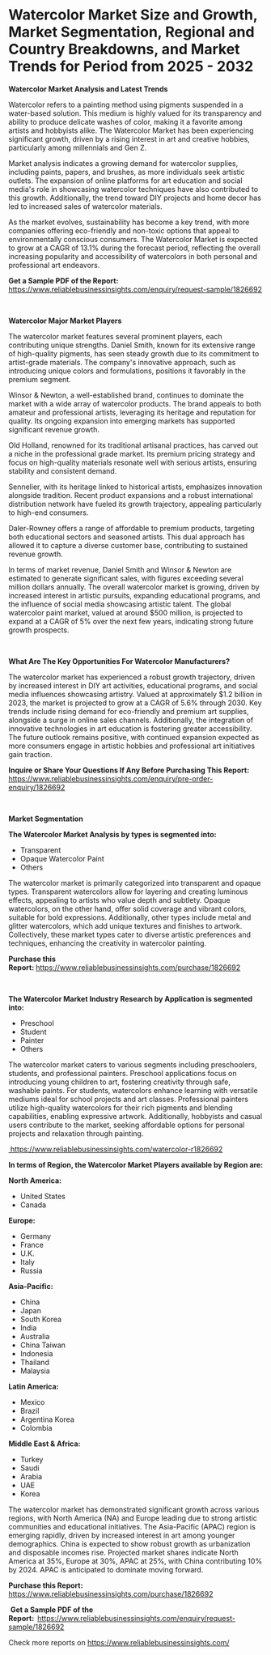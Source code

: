 <p><h1>Watercolor Market Size and Growth, Market Segmentation, Regional and Country Breakdowns, and Market Trends for Period from 2025 -  2032</h1></p><p><strong>Watercolor Market Analysis and Latest Trends</strong></p>
<p><p>Watercolor refers to a painting method using pigments suspended in a water-based solution. This medium is highly valued for its transparency and ability to produce delicate washes of color, making it a favorite among artists and hobbyists alike. The Watercolor Market has been experiencing significant growth, driven by a rising interest in art and creative hobbies, particularly among millennials and Gen Z. </p><p>Market analysis indicates a growing demand for watercolor supplies, including paints, papers, and brushes, as more individuals seek artistic outlets. The expansion of online platforms for art education and social media's role in showcasing watercolor techniques have also contributed to this growth. Additionally, the trend toward DIY projects and home decor has led to increased sales of watercolor materials. </p><p>As the market evolves, sustainability has become a key trend, with more companies offering eco-friendly and non-toxic options that appeal to environmentally conscious consumers. The Watercolor Market is expected to grow at a CAGR of 13.1% during the forecast period, reflecting the overall increasing popularity and accessibility of watercolors in both personal and professional art endeavors.</p></p>
<p><strong>Get a Sample PDF of the Report:&nbsp;</strong> <a href="https://www.reliablebusinessinsights.com/enquiry/request-sample/1826692?utm_campaign=2354&utm_medium=2&utm_source=Github&utm_content=ia&utm_term=07022025&utm_id=watercolor">https://www.reliablebusinessinsights.com/enquiry/request-sample/1826692</a></p>
<p>&nbsp;</p>
<p><strong>Watercolor Major Market Players</strong></p>
<p><p>The watercolor market features several prominent players, each contributing unique strengths. Daniel Smith, known for its extensive range of high-quality pigments, has seen steady growth due to its commitment to artist-grade materials. The company's innovative approach, such as introducing unique colors and formulations, positions it favorably in the premium segment.</p><p>Winsor & Newton, a well-established brand, continues to dominate the market with a wide array of watercolor products. The brand appeals to both amateur and professional artists, leveraging its heritage and reputation for quality. Its ongoing expansion into emerging markets has supported significant revenue growth.</p><p>Old Holland, renowned for its traditional artisanal practices, has carved out a niche in the professional grade market. Its premium pricing strategy and focus on high-quality materials resonate well with serious artists, ensuring stability and consistent demand.</p><p>Sennelier, with its heritage linked to historical artists, emphasizes innovation alongside tradition. Recent product expansions and a robust international distribution network have fueled its growth trajectory, appealing particularly to high-end consumers.</p><p>Daler-Rowney offers a range of affordable to premium products, targeting both educational sectors and seasoned artists. This dual approach has allowed it to capture a diverse customer base, contributing to sustained revenue growth.</p><p>In terms of market revenue, Daniel Smith and Winsor & Newton are estimated to generate significant sales, with figures exceeding several million dollars annually. The overall watercolor market is growing, driven by increased interest in artistic pursuits, expanding educational programs, and the influence of social media showcasing artistic talent. The global watercolor paint market, valued at around $500 million, is projected to expand at a CAGR of 5% over the next few years, indicating strong future growth prospects.</p></p>
<p>&nbsp;</p>
<p><strong>What Are The Key Opportunities For Watercolor Manufacturers?</strong></p>
<p><p>The watercolor market has experienced a robust growth trajectory, driven by increased interest in DIY art activities, educational programs, and social media influences showcasing artistry. Valued at approximately $1.2 billion in 2023, the market is projected to grow at a CAGR of 5.6% through 2030. Key trends include rising demand for eco-friendly and premium art supplies, alongside a surge in online sales channels. Additionally, the integration of innovative technologies in art education is fostering greater accessibility. The future outlook remains positive, with continued expansion expected as more consumers engage in artistic hobbies and professional art initiatives gain traction.</p></p>
<p><strong>Inquire or Share Your Questions If Any Before Purchasing This Report:</strong> <a href="https://www.reliablebusinessinsights.com/enquiry/pre-order-enquiry/1826692?utm_campaign=2354&utm_medium=2&utm_source=Github&utm_content=ia&utm_term=07022025&utm_id=watercolor">https://www.reliablebusinessinsights.com/enquiry/pre-order-enquiry/1826692</a></p>
<p>&nbsp;</p>
<p><strong>Market Segmentation</strong></p>
<p><strong>The Watercolor Market Analysis by types is segmented into:</strong></p>
<p><ul><li>Transparent</li><li>Opaque Watercolor Paint</li><li>Others</li></ul></p>
<p><p>The watercolor market is primarily categorized into transparent and opaque types. Transparent watercolors allow for layering and creating luminous effects, appealing to artists who value depth and subtlety. Opaque watercolors, on the other hand, offer solid coverage and vibrant colors, suitable for bold expressions. Additionally, other types include metal and glitter watercolors, which add unique textures and finishes to artwork. Collectively, these market types cater to diverse artistic preferences and techniques, enhancing the creativity in watercolor painting.</p></p>
<p><strong>Purchase this Report:&nbsp;</strong><a href="https://www.reliablebusinessinsights.com/purchase/1826692?utm_campaign=2354&utm_medium=2&utm_source=Github&utm_content=ia&utm_term=07022025&utm_id=watercolor">https://www.reliablebusinessinsights.com/purchase/1826692</a></p>
<p>&nbsp;</p>
<p><strong>The Watercolor Market Industry Research by Application is segmented into:</strong></p>
<p><ul><li>Preschool</li><li>Student</li><li>Painter</li><li>Others</li></ul></p>
<p><p>The watercolor market caters to various segments including preschoolers, students, and professional painters. Preschool applications focus on introducing young children to art, fostering creativity through safe, washable paints. For students, watercolors enhance learning with versatile mediums ideal for school projects and art classes. Professional painters utilize high-quality watercolors for their rich pigments and blending capabilities, enabling expressive artwork. Additionally, hobbyists and casual users contribute to the market, seeking affordable options for personal projects and relaxation through painting.</p></p>
<p><a href="https://www.reliablebusinessinsights.com/watercolor-r1826692?utm_campaign=2354&utm_medium=2&utm_source=Github&utm_content=ia&utm_term=07022025&utm_id=watercolor">&nbsp;https://www.reliablebusinessinsights.com/watercolor-r1826692</a></p>
<p><strong>In terms of Region, the Watercolor Market Players available by Region are:</strong></p>
<p>
    <p> <strong> North America: </strong>
        <ul>
            <li>United States</li>
            <li>Canada</li>
        </ul>
        </p> 
    <p> <strong> Europe: </strong>
        <ul>
            <li>Germany</li>
            <li>France</li>
            <li>U.K.</li>
            <li>Italy</li>
            <li>Russia</li>
        </ul>
        </p> 
    <p> <strong> Asia-Pacific: </strong>
        <ul>
            <li>China</li>
            <li>Japan</li>
            <li>South Korea</li>
            <li>India</li>
            <li>Australia</li>
            <li>China Taiwan</li>
            <li>Indonesia</li>
            <li>Thailand</li>
            <li>Malaysia</li>
        </ul>
        </p> 
    <p> <strong> Latin America: </strong>
        <ul>
            <li>Mexico</li>
            <li>Brazil</li>
            <li>Argentina Korea</li>
            <li>Colombia</li>
        </ul>
        </p> 
    <p> <strong> Middle East & Africa: </strong>
        <ul>
            <li>Turkey</li>
            <li>Saudi</li>
            <li>Arabia</li>
            <li>UAE</li>
            <li>Korea</li>
        </ul>
    </p>
    </p>
<p><p>The watercolor market has demonstrated significant growth across various regions, with North America (NA) and Europe leading due to strong artistic communities and educational initiatives. The Asia-Pacific (APAC) region is emerging rapidly, driven by increased interest in art among younger demographics. China is expected to show robust growth as urbanization and disposable incomes rise. Projected market shares indicate North America at 35%, Europe at 30%, APAC at 25%, with China contributing 10% by 2024. APAC is anticipated to dominate moving forward.</p></p>
<p><strong>Purchase this Report: </strong><a href="https://www.reliablebusinessinsights.com/purchase/1826692?utm_campaign=2354&utm_medium=2&utm_source=Github&utm_content=ia&utm_term=07022025&utm_id=watercolor">https://www.reliablebusinessinsights.com/purchase/1826692</a></p>
<p>&nbsp;<strong>Get a Sample PDF of the Report:&nbsp;&nbsp;</strong><a href="https://www.reliablebusinessinsights.com/enquiry/request-sample/1826692?utm_campaign=2354&utm_medium=2&utm_source=Github&utm_content=ia&utm_term=07022025&utm_id=watercolor">https://www.reliablebusinessinsights.com/enquiry/request-sample/1826692</a></p>
<p><strong></strong></p>
<p>Check more reports on <a href="https://www.reliablebusinessinsights.com/?utm_campaign=2354&utm_medium=2&utm_source=Github&utm_content=ia&utm_term=07022025&utm_id=watercolor">https://www.reliablebusinessinsights.com/</a></p>